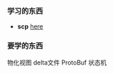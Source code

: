 

### 学习的东西
* **scp** [here](https://www.runoob.com/linux/linux-comm-scp.html)

### 要学的东西
物化视图
delta文件
ProtoBuf
状态机